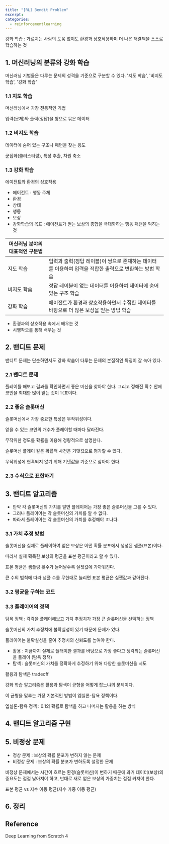 ```yaml
---
title: "[RL] Bendit Problem"
excerpt:
categories: 
  - reinforcementlearning
---
```

강화 학습 : 가르치는 사람의 도움 없이도 환경과 상호작용하며 더 나은 해결책을 스스로 학습하는 것

## 1. 머신러닝의 분류와 강화 학습

머신러닝 기법들은 다루는 문제의 성격을 기준으로 구분할 수 있다. '지도 학습', '비지도 학습', '강화 학습'

### 1.1 지도 학습

머신러닝에서 가장 전통적인 기법

입력(문제)와 출력(정답)을 쌍으로 묶은 데이터

### 1.2 비지도 학습

데이터에 숨어 있는 구조나 패턴을 찾는 용도

군집화(클러스터링), 특성 추출, 차원 축소

### 1.3 강화 학습

에이전트와 환경의 상호작용

- 에이전트 : 행동 주체
- 환경
- 상태
- 행동
- 보상
- 강화학습의 목표 : 에이전트가 얻는 보상의 총합을 극대화하는 행동 패턴을 익히는 것

|머신러닝 분야의 대표적인 구분법||
|---|---|
|지도 학습|입력과 출력(정답 레이블)이 쌍으로 존재하는 데이터를 이용하여 입력을 적합한 출력으로 변환하는 방법 학습|
|비지도 학습|정답 레이블이 없는 데이터를 이용하여 데이터에 숨어 있는 구조 학습|
|강화 학습|에이전트가 환경과 상호작용하면서 수집한 데이터를 바탕으로 더 많은 보상을 얻는 방법 학습|

- 환경과의 상호작용 속에서 배우는 것
- 시행착오를 통해 배우는 것

## 2. 밴디트 문제

밴디트 문제는 단순하면서도 강화 학습이 다루는 문제의 본질적인 특징이 잘 녹아 있다.

### 2.1 밴디트 문제

플레이를 해보고 결과를 확인하면서 좋은 머신을 찾아야 한다. 그리고 정해진 획수 안에 코인을 최대한 많이 얻는 것이 목표이다.

### 2.2 좋은 슬롯머신

슬롯머신에서 가장 중요한 특성은 무작위성이다.

얻을 수 있는 코인의 개수가 플레이할 때마다 달라진다.

무작위한 정도를 확률을 이용해 정량적으로 설명한다.

슬롯머신 플레이 같은 확률적 사건은 기댓값으로 평가할 수 있다.

무작위성에 현혹되지 않기 위해 기댓값을 기준으로 삼아야 한다.

### 2.3 수식으로 표현하기

## 3. 밴디트 알고리즘

- 만약 각 슬롯머신의 가치를 알면 플레이어는 가장 좋은 슬롯머신을 고를 수 있다.
- 그러나 플레이어는 각 슬롯머신의 가치를 알 수 없다.
- 따라서 플레이어는 각 슬롯머신의 가치를 추정해야 ㅎ나다.

### 3.1 가치 추정 방법

슬롯머신을 실제로 플레이하여 얻은 보상은 어떤 확률 분포에서 생성된 샘플(표본)이다.

따라서 실제 획득한 보상의 평균을 표본 평균이라고 할 수 있다.

표본 평균은 샘플링 횟수가 늘어날수록 실젯값에 가까워진다.

큰 수의 법칙에 따라 샘플 수를 무한대로 늘리면 표본 평균은 실젯값과 같아진다.

### 3.2 평균을 구하는 코드

### 3.3 플레이어의 정책

탐욕 정책 : 각각을 플레이해보고 가치 추정치가 가장 큰 슬롯머신을 선택하는 정책

슬롯머신의 가치 추정치에 불확실성이 있기 때문에 문제가 있다.

플레이어는 불확실성을 줄여 추정치의 신뢰도를 높여야 한다.

- 활용 : 지금까지 실제로 플래이한 결과를 바탕으로 가장 좋다고 생각되는 슬롯머신을 플레이 (탐욕 정책)
- 탐색 : 슬롯머신의 가치를 정확하게 추정하기 위해 다양한 슬롯머신을 시도

활용과 탐색은 tradeoff

강화 학습 알고리즘은 활용과 탐색이 균형을 어떻게 잡느냐의 문제이다.

이 균형을 맞추는 가장 기본적인 방법이 엡실론-탐욕 정책이다.

엡실론-탐욕 정책 : 0.1의 확률로 탐색을 하고 나머지는 활용을 하는 방식

## 4. 밴디트 알고리즘 구현

## 5. 비정상 문제

- 정상 문제 : 보상의 확률 분포가 변하지 않는 문제
- 비정상 문제 : 보상의 확률 분포가 변하도록 설정한 문제

비정상 문제에서는 시간이 흐르는 환경(슬롯머신)이 변하기 때문에 과거 데이터(보상)의 중요도는 점점 낮아져야 하고, 반대로 새로 얻은 보상의 가중치는 점점 커져야 한다.

표본 평균 vs 지수 이동 평균(지수 가중 이동 평균)

## 6. 정리

## Reference

Deep Learning from Scratch 4
